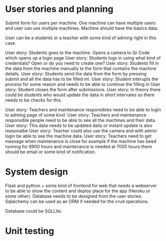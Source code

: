 # User stories and planning

Submit form for users per machine. One machine can have multiple users and user can use multiple machines. Machine should have the basics data.

User can be a students or a teacher with some kind of adming right in this case.

User story: Students goes to the machine. Opens a camera to Qr Code which opens up a login page
User story: Students logs in using what kind of credentials? Open or do you need to create one?
User story: Students fill in the data from the machine manually to the form that contains the machine details.
User story: Students send the data from the form by pressing submit and all the data has to be filled int.
User story: Student interupts the process for some reason and needs to be able to continue the filling in
User story: Student closes the form after submissions.
User story: In theory there could be students who would update the data in short intervales so there needs to be checks for this.

User story: Teachers and maintenance responsibles need to be able to login to adming page of some kind.
User story: Teachers and maintenance responsible people need to be able to see all the machines and their data.
User story: This data needs to be updated daily or instant update is also reasonalbe
User story: Teacher could also use the camera and with admin login be able to see the machine data.
User story: Teachers need to get message when maintenance is close for example if the machine has beed running for 6900 hours and maintenance is needed at 7000 hours there should be email or some kind of notification.

# System design

Flask and python + some kind of frontend for web that needs a webserver to be able to show the content and deploy place for the app (Heroku or some other). Database needs to be designed from the user stories. Sqlalchemy can be used as an ORM if needed for the crud operations.

Database could be SQLLite.

# Unit testing
